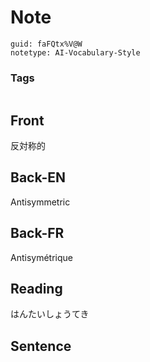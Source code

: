 # Note
```
guid: faFQtx%V@W
notetype: AI-Vocabulary-Style
```

### Tags
```
```

## Front
反対称的

## Back-EN
Antisymmetric

## Back-FR
Antisymétrique

## Reading
はんたいしょうてき

## Sentence


